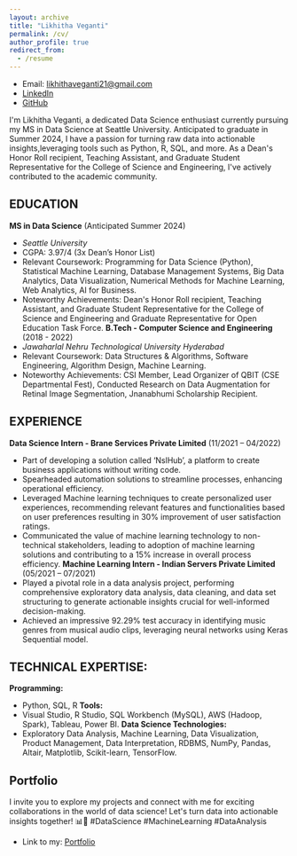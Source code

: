 ```yaml
---
layout: archive
title: "Likhitha Veganti"
permalink: /cv/
author_profile: true
redirect_from:
  - /resume
---
```

- Email: likhithaveganti21@gmail.com
- [LinkedIn](https://www.linkedin.com/in/likhitha-veganti/)
- [GitHub](https://github.com/likhithaveganti)

I'm Likhitha Veganti, a dedicated Data Science enthusiast currently pursuing my MS in Data Science at Seattle University. Anticipated to graduate in Summer 2024, I have a passion for turning raw data into actionable insights,leveraging tools such as Python, R, SQL, and more.
As a Dean's Honor Roll recipient, Teaching Assistant, and Graduate Student Representative for the College of Science and Engineering, I've actively contributed to the academic community.

## EDUCATION
**MS in Data Science** (Anticipated Summer 2024)  
  - *Seattle University*
  - CGPA: 3.97/4 (3x Dean’s Honor List)
  - Relevant Coursework: Programming for Data Science (Python), Statistical Machine Learning, Database Management Systems, Big Data Analytics, Data Visualization, Numerical Methods for Machine Learning, Web Analytics, AI for Business.
  - Noteworthy Achievements: Dean's Honor Roll recipient, Teaching Assistant, and Graduate Student Representative for the College of Science and Engineering and Graduate Representative for Open Education Task Force.
**B.Tech - Computer Science and Engineering** (2018 - 2022)
  - *Jawaharlal Nehru Technological University Hyderabad*
  - Relevant Coursework: Data Structures & Algorithms, Software Engineering, Algorithm Design, Machine Learning.
  - Noteworthy Achievements: CSI Member, Lead Organizer of QBIT (CSE Departmental Fest), Conducted Research on Data Augmentation for Retinal Image Segmentation, Jnanabhumi Scholarship Recipient.

## EXPERIENCE
**Data Science Intern - Brane Services Private Limited** (11/2021 – 04/2022)
  - Part of developing a solution called ‘NslHub’, a platform to create business applications without writing code. 
  - Spearheaded automation solutions to streamline processes, enhancing operational efficiency.
  - Leveraged Machine learning techniques to create personalized user experiences, recommending relevant features and functionalities based on user preferences resulting in 30% improvement of user satisfaction ratings.
  - Communicated the value of machine learning technology to non-technical stakeholders, leading to adoption of machine learning solutions and contributing to a 15% increase in overall process efficiency.
**Machine Learning Intern - Indian Servers Private Limited** (05/2021 – 07/2021)
  - Played a pivotal role in a data analysis project, performing comprehensive exploratory data analysis, data cleaning, and data set structuring to generate actionable insights crucial for well-informed decision-making.
  - Achieved an impressive 92.29% test accuracy in identifying music genres from musical audio clips, leveraging neural networks using Keras Sequential model.


## TECHNICAL EXPERTISE:
**Programming:** 
  - Python, SQL, R
**Tools:**
  - Visual Studio, R Studio, SQL Workbench (MySQL), AWS (Hadoop, Spark), Tableau, Power BI.
**Data Science Technologies:**
  - Exploratory Data Analysis, Machine Learning, Data Visualization, Product Management, Data Interpretation, RDBMS, NumPy, Pandas, Altair, Matplotlib, Scikit-learn, TensorFlow.


## Portfolio
I invite you to explore my projects and connect with me for exciting collaborations in the world of data science! Let's turn data into actionable insights together! 📊🚀 #DataScience #MachineLearning #DataAnalysis
- Link to my: [Portfolio](https://likhithaveganti.github.io/portfolio/)


